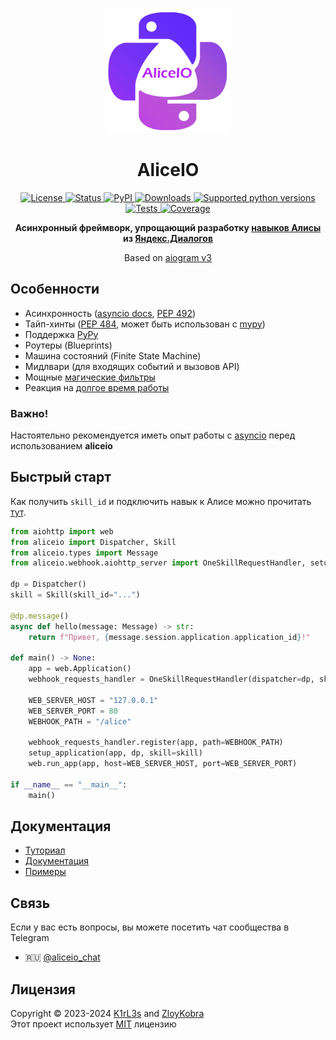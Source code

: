 <p align="center">
  <a href="https://github.com/K1rl3s/aliceio">
    <img width="200px" height="200px" alt="aliceio" src="https://raw.githubusercontent.com/K1rL3s/aliceio/master/docs/_static/logo-aliceio-trans-text.png">
  </a>
</p>
<h1 align="center">
  AliceIO
</h1>

<p align="center">
  <a href="https://github.com/K1rL3s/aliceio/blob/master/LICENSE">
    <img alt="License" src="https://img.shields.io/pypi/l/aliceio.svg?style=flat-square">
  </a>

  <a href="https://pypi.org/project/aliceio/">
    <img alt="Status" src="https://img.shields.io/pypi/status/aliceio.svg?style=flat-square">
  </a>

  <a href="https://pypi.org/project/aliceio/">
    <img alt="PyPI" src="https://img.shields.io/pypi/v/aliceio?label=pypi&style=flat-square">
  </a>

  <a href="https://pypi.org/project/aliceio/">
   <img alt="Downloads" src="https://img.shields.io/pypi/dm/aliceio.svg?style=flat-square">
  </a>

  <a href="https://pypi.org/project/aliceio/">
    <img alt="Supported python versions" src="https://img.shields.io/pypi/pyversions/aliceio.svg?style=flat-square">
  </a>

  <a href="https://github.com/K1rL3s/aliceio/actions">
    <img alt="Tests" src="https://img.shields.io/github/actions/workflow/status/K1rL3s/aliceio/tests.yml?style=flat-square">
  </a>

  <a href="https://codecov.io/gh/K1rL3s/aliceio">
    <img alt="Coverage" src="https://codecov.io/gh/K1rL3s/aliceio/graph/badge.svg">
  </a>
</p>
<p align="center">
    <b>
        Асинхронный фреймворк, упрощающий разработку
        <a target="_blank" href="https://dialogs.yandex.ru/store">навыков Алисы</a>
        из
        <a target="_blank" href="https://dialogs.yandex.ru/development">Яндекс.Диалогов</a>
    </b>
</p>
<p align="center">
    Based on <a target="_blank" href="https://github.com/aiogram/aiogram/tree/dev-3.x">aiogram v3</a>
</p>

## Особенности
- Асинхронность ([asyncio docs](https://docs.python.org/3/library/asyncio.html), [PEP 492](http://www.python.org/dev/peps/pep-0492))
- Тайп-хинты ([PEP 484](http://www.python.org/dev/peps/pep-0484), может быть использован с [mypy](http://mypy-lang.org/))
- Поддержка [PyPy](https://www.pypy.org/)
- Роутеры (Blueprints)
- Машина состояний (Finite State Machine)
- Мидлвари (для входящих событий и вызовов API)
- Мощные [магические фильтры](https://github.com/aiogram/magic-filter)
- Реакция на [долгое время работы](https://yandex.ru/dev/dialogs/alice/doc/publish-settings.html#troubleshooting)


### Важно!
Настоятельно рекомендуется иметь опыт работы с [asyncio](https://docs.python.org/3/library/asyncio.html) перед использованием **aliceio**


## Быстрый старт

Как получить `skill_id` и подключить навык к Алисе можно прочитать <a target="_blank" href="https://aliceio.readthedocs.io/ru/latest/tutorial/start/">тут</a>.

```python
from aiohttp import web
from aliceio import Dispatcher, Skill
from aliceio.types import Message
from aliceio.webhook.aiohttp_server import OneSkillRequestHandler, setup_application

dp = Dispatcher()
skill = Skill(skill_id="...")

@dp.message()
async def hello(message: Message) -> str:
    return f"Привет, {message.session.application.application_id}!"

def main() -> None:
    app = web.Application()
    webhook_requests_handler = OneSkillRequestHandler(dispatcher=dp, skill=skill)

    WEB_SERVER_HOST = "127.0.0.1"
    WEB_SERVER_PORT = 80
    WEBHOOK_PATH = "/alice"

    webhook_requests_handler.register(app, path=WEBHOOK_PATH)
    setup_application(app, dp, skill=skill)
    web.run_app(app, host=WEB_SERVER_HOST, port=WEB_SERVER_PORT)

if __name__ == "__main__":
    main()
```

## Документация
- [Туториал](https://aliceio.readthedocs.io/ru/latest/tutorial/start/)
- [Документация](https://aliceio.readthedocs.io/)
- [Примеры](https://github.com/K1rL3s/aliceio/tree/master/examples)


## Связь
Если у вас есть вопросы, вы можете посетить чат сообщества в Telegram
-   🇷🇺 [\@aliceio_chat](https://t.me/aliceio_chat)


## Лицензия
Copyright © 2023-2024 [K1rL3s](https://github.com/K1rL3s) and [ZloyKobra](https://github.com/ZloyKobra) \
Этот проект использует [MIT](https://github.com/K1rL3s/aliceio/blob/master/LICENSE) лицензию
